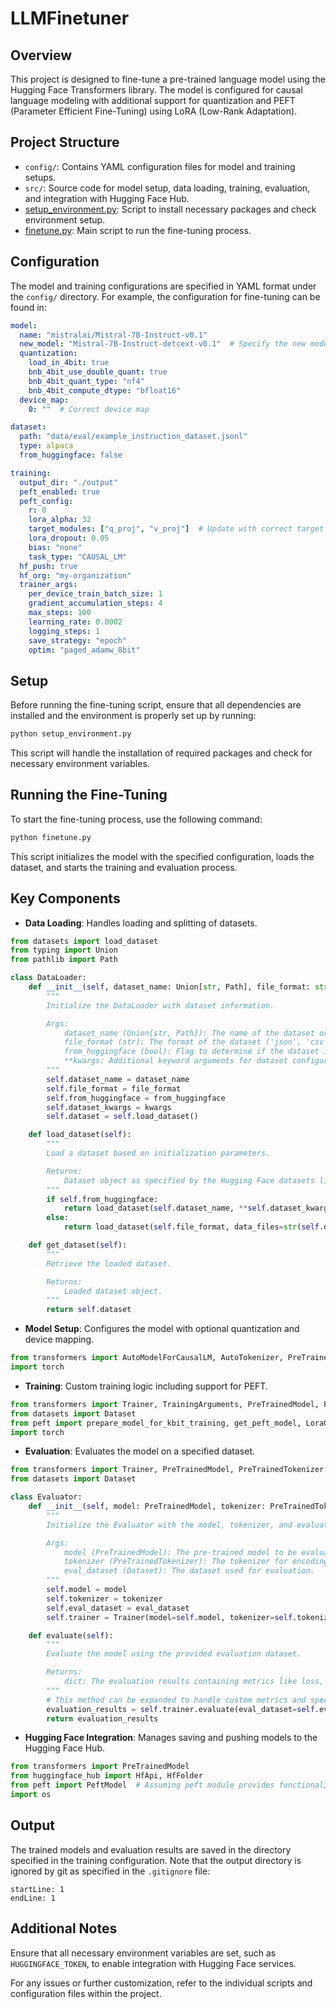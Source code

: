# LLMFinetuner

## Overview
This project is designed to fine-tune a pre-trained language model using the Hugging Face Transformers library. The model is configured for causal language modeling with additional support for quantization and PEFT (Parameter Efficient Fine-Tuning) using LoRA (Low-Rank Adaptation).

## Project Structure
- `config/`: Contains YAML configuration files for model and training setups.
- `src/`: Source code for model setup, data loading, training, evaluation, and integration with Hugging Face Hub.
- [setup_environment.py](file:///Users/julian/Work/Stefanini/LLMFinetuner/setup_environment.py#1%2C1-1%2C1): Script to install necessary packages and check environment setup.
- [finetune.py](file:///Users/julian/Work/Stefanini/LLMFinetuner/finetune.py#1%2C1-1%2C1): Main script to run the fine-tuning process.

## Configuration
The model and training configurations are specified in YAML format under the `config/` directory. For example, the configuration for fine-tuning can be found in:

```1:36:config/finetuning_config.yaml
model:
  name: "mistralai/Mistral-7B-Instruct-v0.1"
  new_model: "Mistral-7B-Instruct-detcext-v0.1"  # Specify the new model name for saving or pushing
  quantization:
    load_in_4bit: true
    bnb_4bit_use_double_quant: true
    bnb_4bit_quant_type: "nf4"
    bnb_4bit_compute_dtype: "bfloat16"
  device_map:
    0: ""  # Correct device map

dataset:
  path: "data/eval/example_instruction_dataset.jsonl"
  type: alpaca
  from_huggingface: false

training:
  output_dir: "./output"
  peft_enabled: true
  peft_config:
    r: 8
    lora_alpha: 32
    target_modules: ["q_proj", "v_proj"]  # Update with correct target modules
    lora_dropout: 0.05
    bias: "none"
    task_type: "CAUSAL_LM"
  hf_push: true
  hf_org: "my-organization"
  trainer_args:
    per_device_train_batch_size: 1
    gradient_accumulation_steps: 4
    max_steps: 100
    learning_rate: 0.0002
    logging_steps: 1
    save_strategy: "epoch"
    optim: "paged_adamw_8bit"
```


## Setup
Before running the fine-tuning script, ensure that all dependencies are installed and the environment is properly set up by running:
```python
python setup_environment.py
```
This script will handle the installation of required packages and check for necessary environment variables.

## Running the Fine-Tuning
To start the fine-tuning process, use the following command:
```bash
python finetune.py
```
This script initializes the model with the specified configuration, loads the dataset, and starts the training and evaluation process.

## Key Components
- **Data Loading**: Handles loading and splitting of datasets.
  
```1:42:src/data_loader.py
from datasets import load_dataset
from typing import Union
from pathlib import Path

class DataLoader:
    def __init__(self, dataset_name: Union[str, Path], file_format: str = 'json', from_huggingface: bool = True, **kwargs):
        """
        Initialize the DataLoader with dataset information.

        Args:
            dataset_name (Union[str, Path]): The name of the dataset or path to local dataset.
            file_format (str): The format of the dataset ('json', 'csv', etc.).
            from_huggingface (bool): Flag to determine if the dataset is loaded from Hugging Face.
            **kwargs: Additional keyword arguments for dataset configuration.
        """
        self.dataset_name = dataset_name
        self.file_format = file_format
        self.from_huggingface = from_huggingface
        self.dataset_kwargs = kwargs
        self.dataset = self.load_dataset()

    def load_dataset(self):
        """
        Load a dataset based on initialization parameters.

        Returns:
            Dataset object as specified by the Hugging Face datasets library.
        """
        if self.from_huggingface:
            return load_dataset(self.dataset_name, **self.dataset_kwargs)
        else:
            return load_dataset(self.file_format, data_files=str(self.dataset_name), **self.dataset_kwargs)

    def get_dataset(self):
        """
        Retrieve the loaded dataset.

        Returns:
            Loaded dataset object.
        """
        return self.dataset
```

- **Model Setup**: Configures the model with optional quantization and device mapping.
  
```1:55:src/model_setup.py
from transformers import AutoModelForCausalLM, AutoTokenizer, PreTrainedModel, PreTrainedTokenizer, BitsAndBytesConfig
import torch
```

- **Training**: Custom training logic including support for PEFT.
  
```1:64:src/trainer.py
from transformers import Trainer, TrainingArguments, PreTrainedModel, PreTrainedTokenizer
from datasets import Dataset
from peft import prepare_model_for_kbit_training, get_peft_model, LoraConfig
import torch
```

- **Evaluation**: Evaluates the model on a specified dataset.
  
```1:29:src/evaluator.py
from transformers import Trainer, PreTrainedModel, PreTrainedTokenizer
from datasets import Dataset

class Evaluator:
    def __init__(self, model: PreTrainedModel, tokenizer: PreTrainedTokenizer, eval_dataset: Dataset):
        """
        Initialize the Evaluator with the model, tokenizer, and evaluation dataset.

        Args:
            model (PreTrainedModel): The pre-trained model to be evaluated.
            tokenizer (PreTrainedTokenizer): The tokenizer for encoding the data.
            eval_dataset (Dataset): The dataset used for evaluation.
        """
        self.model = model
        self.tokenizer = tokenizer
        self.eval_dataset = eval_dataset
        self.trainer = Trainer(model=self.model, tokenizer=self.tokenizer)

    def evaluate(self):
        """
        Evaluate the model using the provided evaluation dataset.

        Returns:
            dict: The evaluation results containing metrics like loss, accuracy, etc.
        """
        # This method can be expanded to handle custom metrics and specific evaluation logic
        evaluation_results = self.trainer.evaluate(eval_dataset=self.eval_dataset)
        return evaluation_results

```

- **Hugging Face Integration**: Manages saving and pushing models to the Hugging Face Hub.
  
```1:57:src/huggingface_integration.py
from transformers import PreTrainedModel
from huggingface_hub import HfApi, HfFolder
from peft import PeftModel  # Assuming peft module provides functionality to handle PEFT model operations
import os
```


## Output
The trained models and evaluation results are saved in the directory specified in the training configuration. Note that the output directory is ignored by git as specified in the `.gitignore` file:
```gitignore
startLine: 1
endLine: 1
```

## Additional Notes
Ensure that all necessary environment variables are set, such as `HUGGINGFACE_TOKEN`, to enable integration with Hugging Face services.

For any issues or further customization, refer to the individual scripts and configuration files within the project.
